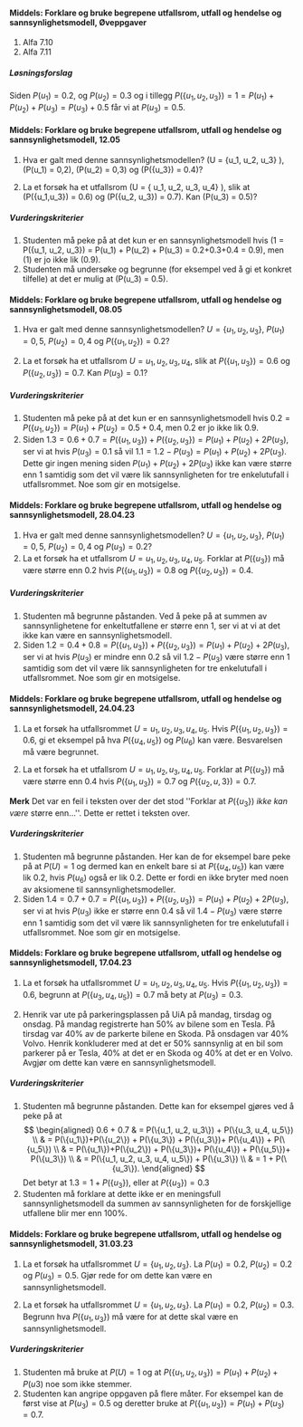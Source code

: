 #### Middels: Forklare og bruke begrepene utfallsrom, utfall og hendelse og sannsynlighetsmodell,  Øveppgaver

1. Alfa 7.10
2. Alfa 7.11

##### Løsningsforslag

Siden $P\left( u_{1} \right) = 0.2$, og $P\left( u_{2} \right) = 0.3$ og
i tillegg
$P(\left\{ u_{1},u_{2},u_{3}\} \right) = 1 = P\left( u_{1} \right) + P\left( u_{2} \right) + P\left( u_{3} \right) = P(u_{3})+0.5$
får vi at $P\left( u_{3} \right) = 0.5$.

#### Middels: Forklare og bruke begrepene utfallsrom, utfall og hendelse og sannsynlighetsmodell,  12.05

1. Hva er galt med denne sannsynlighetsmodellen? \(U = \{u_1, u_2, u_3\} \), \(P(u_1) = 0,2\), \(P(u_2) = 0,3\) og \(P(\{u_3\}) = 0.4\)?

2. La et forsøk ha et utfallsrom \(U = { u_1, u_2, u_3, u_4} \), slik at \(P(\{u_1,u_3\}) = 0.6\) og \(P(\{u_2, u_3\}) = 0.7\). Kan \(P(u_3) =  0.5\)?

##### Vurderingskriterier

1. Studenten må peke på at det kun er en sannsynlighetsmodell hvis \(1 = P(\{u_1, u_2, u_3\}) = P(u_1) + P(u_2) + P(u_3) = 0.2+0.3+0.4 = 0.9\), men \(1\) er jo ikke lik \(0.9\).
2. Studenten må undersøke og begrunne (for eksempel ved å gi et konkret tilfelle) at det er mulig at \(P(u_3) = 0.5\).

#### Middels: Forklare og bruke begrepene utfallsrom, utfall og hendelse og sannsynlighetsmodell,  08.05

1. Hva er galt med denne sannsynlighetsmodellen? $U = \{u_1, u_2, u_3\}$, $P(u_1) = 0,5$, $P(u_2) = 0,4$ og $P(\{u_1, u_2\}) = 0.2$?

2. La et forsøk ha et utfallsrom $U = { u_1, u_2, u_3, u_4}$, slik at $P(\{u_1,u_3\}) = 0.6$ og $P(\{u_2, u_3\}) = 0.7$. Kan $P(u_3) =  0.1$?

##### Vurderingskriterier

1. Studenten må peke på at det kun er en sannsynlighetsmodell hvis $0. 2 = P(\{u_1, u_2\}) = P(u_1) + P(u_2) = 0.5+0.4$, men $0.2$ er jo ikke lik $0.9$.
2. Siden $1.3 = 0.6+0.7 = P(\{u_1,u_3\}) + P(\{u_2,u_3\}) = P(u_1)+P(u_2)+2P(u_3)$, ser vi at hvis $P(u_3) = 0.1$ så vil $1.1 = 1.2-P(u_3) = P(u_1)+P(u_2)+2P(u_3)$. Dette gir ingen mening siden $P(u_1)+P(u_2)+2P(u_3)$ ikke kan være større enn $1$ samtidig som det vil være lik sannsynligheten for tre enkelutufall i utfallsrommet. Noe som gir en motsigelse.

#### Middels: Forklare og bruke begrepene utfallsrom, utfall og hendelse og sannsynlighetsmodell,  28.04.23

1. Hva er galt med denne sannsynlighetsmodellen? $U = \{u_1, u_2, u_3\}$, $P(u_1) = 0,5$, $P(u_2) = 0,4$ og $P(u_3) = 0.2$?
2. La et forsøk ha et utfallsrom $U = { u_1, u_2, u_3, u_4, u_5}$. Forklar at $P(\{u_3\})$ må være større enn $0.2$ hvis $P(\{u_1,u_3\}) = 0.8$ og $P(\{u_2, u_3\}) = 0.4$.  

##### Vurderingskriterier

1. Studenten må begrunne påstanden. Ved å peke på at summen av sannsynlighetene for enkeltutfallene er større enn $1$, ser vi at vi at det ikke kan være en sannsynlighetsmodell.
2. Siden $1.2 = 0.4+0.8 = P(\{u_1,u_3\}) + P(\{u_2,u_3\}) = P(u_1)+P(u_2)+2P(u_3)$, ser vi at hvis $P(u_3)$ er mindre enn $0.2$ så vil $1.2-P(u_3)$ være større enn $1$ samtidig som det vil være lik sannsynligheten for tre enkelutufall i utfallsrommet. Noe som gir en motsigelse.

#### Middels: Forklare og bruke begrepene utfallsrom, utfall og hendelse og sannsynlighetsmodell,  24.04.23

1. La et forsøk ha utfallsrommet $U = { u_1, u_2, u_3, u_4, u_5}$. Hvis $P(\{u_1, u_2, u_3\}) = 0.6$, gi et eksempel på hva $P(\{u_4, u_5\})$ og $P(u_6)$ kan være. Besvarelsen må være begrunnet.

2. La et forsøk ha et utfallsrom $U = { u_1, u_2, u_3, u_4, u_5}$. Forklar at $P(\{u_3\})$ må være større enn $0.4$ hvis $P(\{u_1,u_3\}) = 0.7$ og $P(\{u_2, u,3\}) = 0.7$.  

**Merk** Det var en feil i teksten over der det stod ''Forklar at $P(\{u_3\})$ *ikke kan være* større enn...''. Dette er rettet i teksten over.

##### Vurderingskriterier

1. Studenten må begrunne påstanden. Her kan de for eksempel bare peke på at $P(U) = 1$ og dermed kan en enkelt bare si at $P(\{u_4, u_5\})$ kan være lik $0.2$, hvis $P(u_6)$ også er lik $0.2$. Dette er fordi en ikke bryter med noen av aksiomene til sannsynlighetsmodeller.
2. Siden $1.4 = 0.7+0.7 = P(\{u_1,u_3\}) + P(\{u_2,u_3\}) = P(u_1)+P(u_2)+2P(u_3)$, ser vi at hvis $P(u_3)$ ikke er større enn $0.4$ så vil $1.4-P(u_3)$ være større enn $1$ samtidig som det vil være lik sannsynligheten for tre enkelutufall i utfallsrommet. Noe som gir en motsigelse.

#### Middels: Forklare og bruke begrepene utfallsrom, utfall og hendelse og sannsynlighetsmodell,  17.04.23

1. La et forsøk ha utfallsrommet $U = { u_1, u_2, u_3, u_4, u_5}$. Hvis $P(\{u_1, u_2, u_3\}) = 0.6$, begrunn at $P(\{u_3, u_4, u_5\}) = 0.7$ må bety at $P(u_3) = 0.3$.

2. Henrik var ute på parkeringsplassen på UiA på mandag, tirsdag og onsdag. På mandag registrerte han $50\%$ av bilene som en Tesla. På tirsdag var $40\%$ av de parkerte bilene en Skoda. På onsdagen var $40\%$ Volvo. Henrik konkluderer med at det er $50\%$ sannsynlig at en bil som parkerer på er Tesla, $40\%$ at det er en Skoda og $40\%$ at det er en Volvo. Avgjør om dette kan være en sannsynlighetsmodell.

##### Vurderingskriterier

1. Studenten må begrunne påstanden. Dette kan for eksempel gjøres ved å peke på at
$$
\begin{aligned}
0.6 + 0.7
& = P(\{u_1, u_2, u_3\}) + P(\{u_3, u_4, u_5\})
\\
& = P(\{u_1\})+P(\{u_2\}) + P(\{u_3\}) + P(\{u_3\})+ P(\{u_4\}) + P(\{u_5\})
\\
& = P(\{u_1\})+P(\{u_2\}) + P(\{u_3\})+ P(\{u_4\}) + P(\{u_5\})+ P(\{u_3\})
\\
& =
P(\{u_1, u_2, u_3, u_4, u_5\}) + P(\{u_3\})
\\
& = 1 + P(\{u_3\}).
\end{aligned}
$$
Det betyr at $1.3 = 1 + P(\{u_3\})$, eller at $P(\{u_3\}) = 0.3$
2. Studenten må forklare at dette ikke er en meningsfull sannsynlighetsmodell da summen av sannsynligheten for de forskjellige utfallene blir mer enn $100\%$.


#### Middels: Forklare og bruke begrepene utfallsrom, utfall og hendelse og sannsynlighetsmodell,  31.03.23

1. La et forsøk ha utfallsrommet $U = \{ u_1, u_2, u_3\}$. La $P(u_1) = 0.2$, $P(u_2) = 0.2$ og $P(u_3) = 0.5$. Gjør rede for om dette kan være en sannsynlighetsmodell.

2. La et forsøk ha utfallsrommet $U = \{ u_1, u_2, u_3\}$. La $P(u_1) = 0.2$, $P(u_2) = 0.3$. Begrunn hva $P(\{u_1, u_3\})$ må være for at dette skal være en sannsynlighetsmodell.

##### Vurderingskriterier

1. Studenten må bruke at $P(U) = 1$ og at $P(\{u_1,u_2,u_3\})= P(u_1)+P(u_2)+P(u3)$ noe som ikke stemmer.
2. Studenten kan angripe oppgaven på flere måter. For eksempel kan de først vise at $P(u_3) = 0.5$ og deretter bruke at $P(\{u_1,u_3\}) = P(u_1)+P(u_3) = 0.7$.

